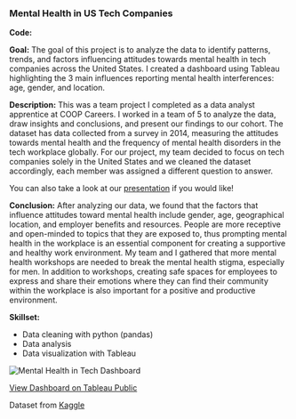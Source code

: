 ### Mental Health in US Tech Companies
**Code:** 

**Goal:** The goal of this project is to analyze the data to identify patterns, trends, and factors influencing attitudes towards mental health in tech companies across the United States. I created a dashboard using Tableau highlighting the 3 main influences reporting mental health interferences: age, gender, and location.

**Description:** This was a team project I completed as a data analyst apprentice at COOP Careers. I worked in a team of 5 to analyze the data, draw insights and conclusions, and present our findings to our cohort. The dataset has data collected from a survey in 2014, measuring the attitudes towards mental health and the frequency of mental health disorders in the tech workplace globally. For our project, my team decided to focus on tech companies solely in the United States and we cleaned the dataset accordingly, each member was assigned a different question to answer. 

You can also take a look at our [presentation](https://github.com/shyrlee/Shirley-Xia-Portfolio/blob/0d0b984012399543f2d38f3fe65ad11b35984414/Mental%20Health%20in%20Tech/Mental%20Health%20In%20Tech%20Presentation.pdf) if you would like!

**Conclusion:** After analyzing our data, we found that the factors that influence attitudes toward mental health include gender, age, geographical location, and employer benefits and resources. People are more receptive and open-minded to topics that they are exposed to, thus prompting mental health in the workplace is an essential component for creating a supportive and healthy work environment. My team and I gathered that more mental health workshops are needed to break the mental health stigma, especially for men. In addition to workshops, creating safe spaces for employees to express and share their emotions where they can find their community within the workplace is also important for a positive and productive environment.

**Skillset:** 

- Data cleaning with python (pandas)
- Data analysis
- Data visualization with Tableau

![Mental Health in Tech Dashboard](https://github.com/shyrlee/Shirley-Xia-Portfolio/assets/134797686/c2e9a664-12ab-4f8b-a1d5-ec7a7e61c503)

[View Dashboard on Tableau Public](https://public.tableau.com/views/MentalHealthinUSTechCompanies/Dashboard1?:language=en-US&:display_count=n&:origin=viz_share_link)

Dataset from [Kaggle](https://www.kaggle.com/datasets/osmi/mental-health-in-tech-survey)
